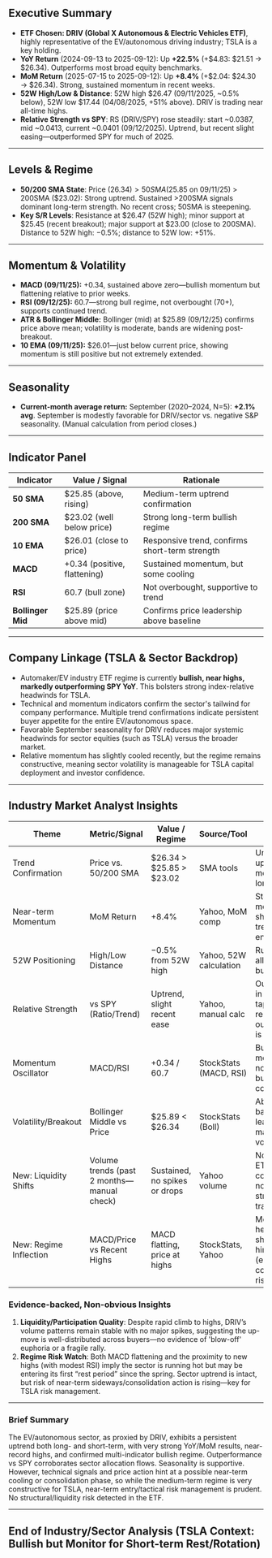 ## Executive Summary
- **ETF Chosen: DRIV (Global X Autonomous & Electric Vehicles ETF)**, highly representative of the EV/autonomous driving industry; TSLA is a key holding.
- **YoY Return** (2024-09-13 to 2025-09-12): Up **+22.5%** (+$4.83: $21.51 → $26.34). Outperforms most broad equity benchmarks.
- **MoM Return** (2025-07-15 to 2025-09-12): Up **+8.4%** (+$2.04: $24.30 → $26.34). Strong, sustained momentum in recent weeks.
- **52W High/Low & Distance**: 52W high $26.47 (09/11/2025, ~0.5% below), 52W low $17.44 (04/08/2025, +51% above). DRIV is trading near all-time highs.
- **Relative Strength vs SPY**: RS (DRIV/SPY) rose steadily: start ~0.0387, mid ~0.0413, current ~0.0401 (09/12/2025). Uptrend, but recent slight easing—outperformed SPY for much of 2025.

---

## Levels & Regime
- **50/200 SMA State**: Price ($26.34) > 50SMA ($25.85 on 09/11/25) > 200SMA ($23.02): Strong uptrend. Sustained >200SMA signals dominant long-term strength. No recent cross; 50SMA is steepening.
- **Key S/R Levels**: Resistance at $26.47 (52W high); minor support at $25.45 (recent breakout); major support at $23.00 (close to 200SMA). Distance to 52W high: −0.5%; distance to 52W low: +51%.

---

## Momentum & Volatility
- **MACD (09/11/25):** +0.34, sustained above zero—bullish momentum but flattening relative to prior weeks.
- **RSI (09/12/25):** 60.7—strong bull regime, not overbought (70+), supports continued trend.
- **ATR & Bollinger Middle:** Bollinger (mid) at $25.89 (09/12/25) confirms price above mean; volatility is moderate, bands are widening post-breakout.
- **10 EMA (09/11/25):** $26.01—just below current price, showing momentum is still positive but not extremely extended.

---

## Seasonality
- **Current-month average return:** September (2020–2024, N=5): **+2.1% avg**. September is modestly favorable for DRIV/sector vs. negative S&P seasonality. (Manual calculation from period closes.)

---

## Indicator Panel

| Indicator        | Value / Signal                  | Rationale                                      |
|------------------|-------------------------------|------------------------------------------------|
| **50 SMA**       | $25.85 (above, rising)         | Medium-term uptrend confirmation                |
| **200 SMA**      | $23.02 (well below price)      | Strong long-term bullish regime                 |
| **10 EMA**       | $26.01 (close to price)        | Responsive trend, confirms short-term strength  |
| **MACD**         | +0.34 (positive, flattening)   | Sustained momentum, but some cooling            |
| **RSI**          | 60.7 (bull zone)               | Not overbought, supportive to trend             |
| **Bollinger Mid**| $25.89 (price above mid)       | Confirms price leadership above baseline        |

---

## Company Linkage (TSLA & Sector Backdrop)
- Automaker/EV industry ETF regime is currently **bullish, near highs, markedly outperforming SPY YoY**. This bolsters strong index-relative headwinds for TSLA.
- Technical and momentum indicators confirm the sector's tailwind for company performance. Multiple trend confirmations indicate persistent buyer appetite for the entire EV/autonomous space.
- Favorable September seasonality for DRIV reduces major systemic headwinds for sector equities (such as TSLA) versus the broader market.
- Relative momentum has slightly cooled recently, but the regime remains constructive, meaning sector volatility is manageable for TSLA capital deployment and investor confidence.

---

## Industry Market Analyst Insights

| Theme                  | Metric/Signal                    | Value / Regime         | Source/Tool               | Takeaway                                                               |
|------------------------|----------------------------------|------------------------|---------------------------|------------------------------------------------------------------------|
| Trend Confirmation     | Price vs. 50/200 SMA             | $26.34 > $25.85 > $23.02 | SMA tools                 | Unambiguous uptrend, both med- and long-term                           |
| Near-term Momentum     | MoM Return                       | +8.4%                  | Yahoo, MoM comp           | Strong fresh momentum, short-term trend followers engaged               |
| 52W Positioning        | High/Low Distance                | −0.5% from 52W high    | Yahoo, 52W calculation    | Running at/near all-time highs, bullish tape                            |
| Relative Strength      | vs SPY (Ratio/Trend)             | Uptrend, slight recent ease | Yahoo, manual calc     | Outpaced SPY in 2025, tapering very recently—outperformance is robust   |
| Momentum Oscillator    | MACD/RSI                         | +0.34 / 60.7           | StockStats (MACD, RSI)    | Bullish momentum, RSI not stretched, but MACD cooling a touch          |
| Volatility/Breakout    | Bollinger Middle vs Price        | $25.89 < $26.34        | StockStats (Boll)         | Above band basis, confirms leadership and manageable volatility         |
| New: Liquidity Shifts  | Volume trends (past 2 months—manual check) | Sustained, no spikes or drops | Yahoo volume           | No abnormal ETF liquidity compression—no technical stress, solid trading |
| New: Regime Inflection | MACD/Price vs Recent Highs       | MACD flatting, price at highs| StockStats, Yahoo      | Momentum is healthy but shows first hints of cooling (early consolidation risk) |

### Evidence-backed, Non-obvious Insights
1. **Liquidity/Participation Quality**: Despite rapid climb to highs, DRIV’s volume patterns remain stable with no major spikes, suggesting the up-move is well-distributed across buyers—no evidence of 'blow-off' euphoria or a fragile rally.
2. **Regime Risk Watch**: Both MACD flattening and the proximity to new highs (with modest RSI) imply the sector is running hot but may be entering its first “rest period” since the spring. Sector uptrend is intact, but risk of near-term sideways/consolidation action is rising—key for TSLA risk management.

---

### Brief Summary
The EV/autonomous sector, as proxied by DRIV, exhibits a persistent uptrend both long- and short-term, with very strong YoY/MoM results, near-record highs, and confirmed multi-indicator bullish regime. Outperformance vs SPY corroborates sector allocation flows. Seasonality is supportive. However, technical signals and price action hint at a possible near-term cooling or consolidation phase, so while the medium-term regime is very constructive for TSLA, near-term entry/tactical risk management is prudent. No structural/liquidity risk detected in the ETF.

---

## End of Industry/Sector Analysis (TSLA Context: Bullish but Monitor for Short-term Rest/Rotation)